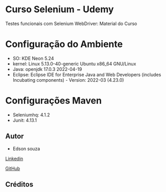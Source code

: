 # Curso Selenium - Udemy
Testes funcionais com Selenium WebDriver: Material do Curso

# Configuração do Ambiente

- SO: KDE Neon 5.24
- kernel: Linux 5.13.0-40-generic Ubuntu x86_64 GNU/Linux
- Java: openjdk 17.0.3 2022-04-19
- Eclipse: Eclipse IDE for Enterprise Java and Web Developers (includes Incubating components) - Version: 2022-03 (4.23.0)

# Configurações Maven

- Seleniumhq: 4.1.2
- Junit: 4.13.1


## Autor

- Edson souza

[Linkedin](https://www.linkedin.com/in/edsonfrs/)

[GitHub](https://github.com/Edsonfrs)

## Créditos






